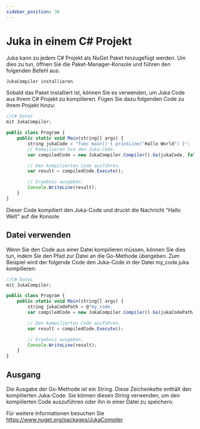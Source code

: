 ```yaml
---
sidebar_position: 30
---
```


# Juka in einem C# Projekt


Juka kann zu jedem C# Projekt als NuGet Paket hinzugefügt werden. Um dies zu tun, öffnen Sie die Paket-Manager-Konsole und führen den folgenden Befehl aus:

```jsx
JukaCompiler installieren
```

Sobald das Paket installiert ist, können Sie es verwenden, um Juka Code aus Ihrem C# Projekt zu kompilieren. Fügen Sie dazu folgenden Code zu Ihrem Projekt hinzu:

```jsx
//C# Datei
mit JukaCompiler;

public class Program {
    public static void Main(string[] args) {
        string jukaCode = "func main() { printLine("Hallo World") }";
        // Kompilieren Sie den Juka-Code.
        var compiledCode = new JukaCompiler.Compiler().Go(jukaCode, false);

        // Den kompilierten Code ausführen.
        var result = compiledCode.Execute();

        // Ergebnis ausgeben.
        Console.WriteLine(result);
    }
}
```
Dieser Code kompiliert den Juka-Code und druckt die Nachricht "Hallo Welt" auf die Konsole

## Datei verwenden
Wenn Sie den Code aus einer Datei kompilieren müssen, können Sie dies tun, indem Sie den Pfad zur Datei an die Go-Methode übergeben. Zum Beispiel wird der folgende Code den Juka-Code in der Datei my_code.juka kompilieren:

```jsx
//C# Datei
mit JukaCompiler;

public class Program {
    public static void Main(string[] args) {
        string jukaCodePath = @"my_code.
        var compiledCode = new JukaCompiler.Compiler().Go(jukaCodePath, false);

        // Den kompilierten Code ausführen.
        var result = compiledCode.Execute();

        // Ergebnis ausgeben.
        Console.WriteLine(result);
    }
}
```

## Ausgang
Die Ausgabe der Go-Methode ist ein String. Diese Zeichenkette enthält den kompilierten Juka-Code. Sie können diesen String verwenden, um den kompilierten Code auszuführen oder ihn in einer Datei zu speichern.

Für weitere Informationen besuchen Sie https://www.nuget.org/packages/JukaCompiler
